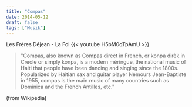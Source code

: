 ```yaml
---
title: "Compas"
date: 2014-05-12
draft: false
tags: ["Musik"]
---
```


Les Frères Déjean - La Foi
{{< youtube H5bM0qTpAmU >}}

> "Compas, also known as Compas direct in French, or konpa dirèk in Creole or simply konpa, is a modern méringue, the national music of Haiti that people have been dancing and singing since the 1800s. Popularized by Haitian sax and guitar player Nemours Jean-Baptiste in 1955, compas is the main music of many countries such as Dominica and the French Antilles, etc." 

(from Wikipedia)

